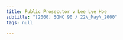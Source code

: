 ```yaml
---
title: Public Prosecutor v Lee Lye Hoe
subtitle: "[2000] SGHC 90 / 22\_May\_2000"
tags: null

---
```


